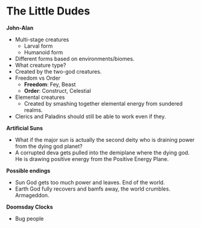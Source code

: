 
# The Little Dudes

**John-Alan**
- Multi-stage creatures
	- Larval form
	- Humanoid form
- Different forms based on environments/biomes.
- What creature type?
- Created by the two-god creatures.
- Freedom vs Order
	- **Freedom**: Fey, Beast
	- **Order**: Construct, Celestial
- Elemental creatures
	- Created by smashing together elemental energy from sundered realms.
- Clerics and Paladins should still be able to work even if they.

**Artificial Suns**
- What if the major sun is actually the second deity who is draining power from the dying god planet?
- A corrupted deva gets pulled into the demiplane where the dying god. He is drawing positive energy from the Positive Energy Plane.

**Possible endings**
- Sun God gets too much power and leaves. End of the world.
- Earth God fully recovers and bamfs away, the world crumbles. Armageddon.

**Doomsday Clocks**
- Bug people 